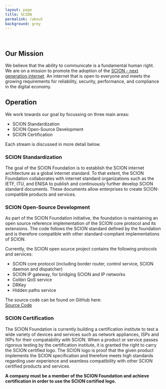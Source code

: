 ```yaml
---
layout: page
title: SCION
permalink: /about
background: grey
---
```

<br>

## Our Mission

We believe that the ability to communicate is a fundamental
human right. We are on a mission to promote the adoption of the [SCION - next generation
internet](/scion). An internet that is open to everyone and meets the growing requirements for reliability,
security, performance, and compliance in the digital economy.

## Operation

We work towards our goal by focussing on three main areas:

- SCION Standardization
- SCION Open-Source Development
- SCION Certification

Each stream is discussed in more detail below.

### SCION Standardization

The goal of the SCION Foundation is to establish the SCION internet architecture
as a global internet standard. To that extent, the SCION Foundation collaborates
with internet standard organizations such as the IETF, ITU, and ENISA to
publish and continuously further develop SCION standard documents. These
documents allow enterprises to create SCION-compatible products and services.

### SCION Open-Source Development

As part of the SCION Foundation initiative, the foundation is maintaining an
open source reference implementation of the SCION core protocol and its
extensions. The code follows the SCION standard defined by the foundation and is
therefore compatible with other standard-compliant implementations of SCION.

Currently, the SCION open source project contains the following protocols and
services:

- SCION core protocol (including border router, control service, SCION daemon
  and dispatcher)
- SCION IP gateway, for bridging SCION and IP networks
- Colibri QoS service
- DRKey
- Hidden paths service

The source code can be found on GitHub here:  
<a class="btn btn-primary btn-md" href="https://github.com/scionproto/scion">
    <i class="fab fa-github"></i> Source Code
</a>

### SCION Certification

The SCION Foundation is currently building a certification institute to test a
wide variety of devices and services such as network appliances, ISPs and IXPs for
their compatability with SCION. When a product or service passes rigorous
testing by the certification institute, it is granted the right to carry the SCION
certified logo. The SCION logo is proof that the given product implements the SCION
specification and therefore meets high standards regarding user experience and
seamless compatibility with other SCION certified products and services.


**A company must be a member of the SCION Foundation and achieve
certification in order to use the SCION certified logo.**

<br>